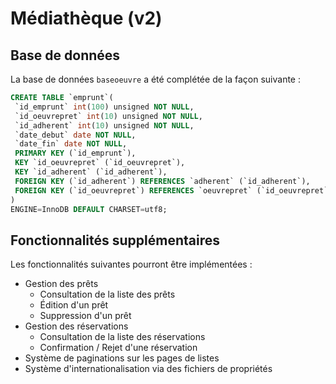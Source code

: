 # Médiathèque (v2)

## Base de données
La base de données `baseoeuvre` a été complétée de la façon suivante :

```sql
CREATE TABLE `emprunt`(
 `id_emprunt` int(100) unsigned NOT NULL,
 `id_oeuvrepret` int(10) unsigned NOT NULL,
 `id_adherent` int(10) unsigned NOT NULL,
 `date_debut` date NOT NULL,
 `date_fin` date NOT NULL,
 PRIMARY KEY (`id_emprunt`),
 KEY `id_oeuvrepret` (`id_oeuvrepret`),
 KEY `id_adherent` (`id_adherent`),
 FOREIGN KEY (`id_adherent`) REFERENCES `adherent` (`id_adherent`),
 FOREIGN KEY (`id_oeuvrepret`) REFERENCES `oeuvrepret` (`id_oeuvrepret`)
)
ENGINE=InnoDB DEFAULT CHARSET=utf8;
```

## Fonctionnalités supplémentaires

Les fonctionnalités suivantes pourront être implémentées :

* Gestion des prêts
    * Consultation de la liste des prêts
    * Édition d'un prêt
    * Suppression d'un prêt
* Gestion des réservations
    * Consultation de la liste des réservations
    * Confirmation / Rejet d'une réservation
* Système de paginations sur les pages de listes
* Système d'internationalisation via des fichiers de propriétés
